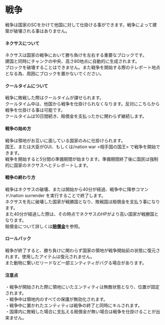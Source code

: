 # 戦争
戦争は国家のSCをかけて他国に対して仕掛ける事ができます。戦争によって建築が破壊される事はありません。  

#### ネクサスについて
ネクサスは国家の戦争において勝ち負けを左右する重要なブロックです。  
建国と同時にチャンクの中央、高さ80地点に自動的に生成されます。  
ブロックを破壊することはできません。また戦争を開始する際のテレポート地点となる為、周囲にブロックを置かないでください。

#### クールタイムについて
戦争に敗戦した際はクールタイムが課せられます。  
クールタイム中は、他国から戦争を仕掛けられなくなります。反対にこちらから戦争を仕掛ける事は可能です。  
クールタイムは10日間続き、賠償金を支払ったかに関わらず継続します。  

#### 戦争の始め方
戦争は領地がお互いに面している国家のみに仕掛けられます。  
国王、または大臣がGUI、もしくは/nation war <相手国の国王> で戦争を開始できます。  
戦争を開始すると5分間の準備期間が始まります。準備期間終了後に国民は強制的に国家のネクサスへとテレポートします。  

#### 戦争の終わり方
戦争はネクサスの破壊、または開始から40分が経過、戦争中に降参コマンド/nation surrender を実行することで終了します。  
ネクサスを先に破壊した国家が戦勝国となり、敗戦国は賠償金を支払う事になります。  
また40分が経過した際は、その時点でネクサスのHPがより高い国家が戦勝国となります。  
賠償金について詳しくは[**賠償金**](/guide/compensation)を参照。

#### ロールバック
戦争が終了すると、勝ち負けに関わらず国家の領地が戦争開始前の状態に復元されます。使用したアイテムは復元されません。  
また動物に繋いだリードなど一部エンティティがバグる場合があります。  

#### 注意点
・戦争が開始された際に領地にいたエンティティは無敵状態となり、位置が固定されます。  
・戦争中は領地内のすべての保護が無効化されます。  
・戦争中に置かれたエンティティは戦争の終了と同時にキルされます。  
・国庫内に敗戦した場合に支払える賠償金が無い場合は戦争を仕掛けることが出来ません。  
